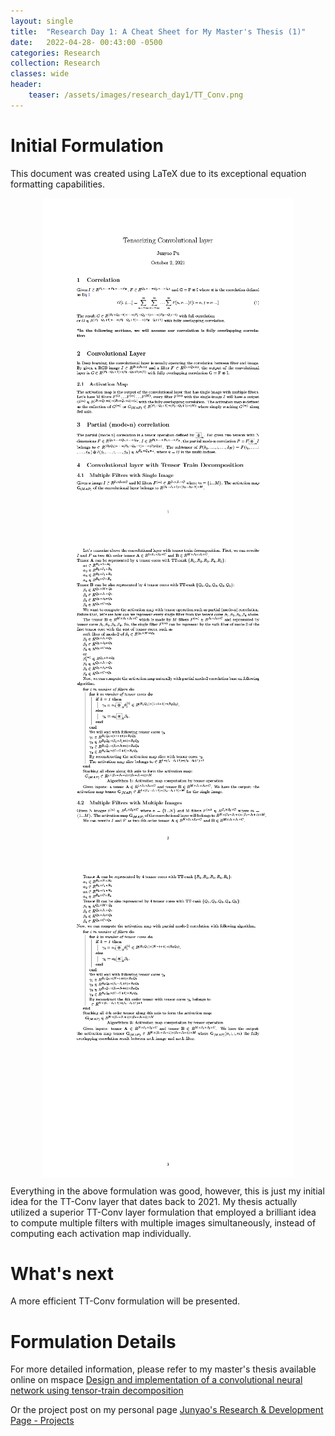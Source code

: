 ```yaml
---
layout: single
title:  "Research Day 1: A Cheat Sheet for My Master's Thesis (1)"
date:   2022-04-28- 00:43:00 -0500
categories: Research
collection: Research
classes: wide
header:
    teaser: /assets/images/research_day1/TT_Conv.png
---
```

# Initial Formulation
This document was created using LaTeX due to its exceptional equation formatting capabilities.
<style>
.center {
  display: block;
  margin-left: auto;
  margin-right: auto;
  min-width: 80%;
  max-width: 80%;
  width: 50vw;
}
</style>
<img class="center" src="/assets/images/research_day1/From_Correlation_To_Convolutional_layer_31024_1.png" alt="sheet_1"> 

<style>
.center {
  display: block;
  margin-left: auto;
  margin-right: auto;
  min-width: 80%;
  max-width: 80%;
  width: 50vw;
}
</style>
<img class="center" src="/assets/images/research_day1/From_Correlation_To_Convolutional_layer_31024_2.png" alt="sheet_2"> 


<style>
.center {
  display: block;
  margin-left: auto;
  margin-right: auto;
  min-width: 80%;
  max-width: 80%;
  width: 50vw;
}
</style>
<img class="center" src="/assets/images/research_day1/From_Correlation_To_Convolutional_layer_31024_3.png" alt="sheet_3"> 

Everything in the above formulation was good, however, this is just my initial idea for the TT-Conv layer that dates back to 2021. My thesis actually utilized a superior TT-Conv layer formulation that employed a brilliant idea to compute multiple filters with multiple images simultaneously, instead of computing each activation map individually.

# What's next
A more efficient TT-Conv formulation will be presented.

# Formulation Details
For more detailed information, please refer to my master's thesis available online on mspace <a href="https://mspace.lib.umanitoba.ca/handle/1993/36582">Design and implementation of a convolutional neural network using tensor-train decomposition</a>

Or the project post on my personal page <a href="https://junyaopu.github.io/projects/">Junyao's Research & Development Page - Projects </a>


